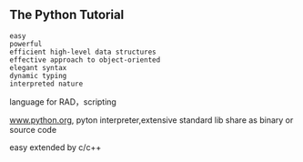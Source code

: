 ## The Python Tutorial
    easy
    powerful
    efficient high-level data structures 
    effective approach to object-oriented 
    elegant syntax
    dynamic typing
    interpreted nature

language for RAD，scripting

www.python.org, pyton interpreter,extensive standard lib share as binary or source code

easy extended by c/c++